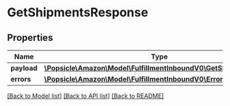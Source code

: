 # GetShipmentsResponse

## Properties
Name | Type | Description | Notes
------------ | ------------- | ------------- | -------------
**payload** | [**\Popsicle\Amazon\Model\FulfillmentInboundV0\GetShipmentsResult**](GetShipmentsResult.md) |  | [optional] 
**errors** | [**\Popsicle\Amazon\Model\FulfillmentInboundV0\ErrorList**](ErrorList.md) |  | [optional] 

[[Back to Model list]](../../README.md#documentation-for-models) [[Back to API list]](../../README.md#documentation-for-api-endpoints) [[Back to README]](../../README.md)

